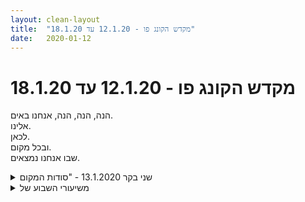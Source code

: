 ```yaml
---
layout: clean-layout
title:  "מקדש הקונג פו - 12.1.20 עד 18.1.20"
date:   2020-01-12
---
```

# מקדש הקונג פו - 12.1.20 עד 18.1.20 
הנה, הנה, הנה, אנחנו באים.<br> אלינו.<br> לכאן.<br> ובכל מקום.<br> שבו אנחנו נמצאים.

<details>
                    <summary>שני בקר 13.1.2020 - "סודות המקום</summary>
                    הגעתי ב-6:32, השיעור הרשמי הסתיים ב-8:35. השתתפו דורית ואינגריד, בהנחייתי. בן הנחה חלק מהשיעור.<br> <br> שיחה חופשית על: יומן השעורים, החיים, עבודה במקביל.<br> נינול זמן מתוך בחירה, לא מתוך לחץ ואילוץ. לישת היום/הזמן. <br> חופש בחיים. חופש באצבעות כפות הרגליים. חופש כבחירה. חופש להיות אני, לא דמות דמיונית.<br> הנאה במקום דאגה כמנוע עשיה.<br> כתיבה ביומן השיעורים ככתיבת שיר.<br> הנאה כבחירה.<br> <br> הפרעות קשב כתכונה כלל אנושית. בן: יש מי שמודע להפרעות ויש מי שאינו מודע להן.<br> לאסוף את החלקים של עצמי ולהכיל אותם.<br> <br> לאחר החקירה הממושכת בהשתתפותו של בן תרגלנו את פורם 5 החיות כמכשיר לשדרוג הגוף וההנאה. זה יצר שינוי מעניין. גם אני וגם דורית חחפשנו חלקים חסרים בפורם שלנו.<br> שעור פשוט ומעצים.<br>
                  </details><details>
                    <summary>משיעורי השבוע של</summary>
                    
                  </details><details>
                    <summary>> > א' 12.1.2020, "בית המקדש</summary>
                    <table border='0' width='100%' align='center'><tr><td valign='top'>משבע וכמה דקות, איחרתי קצת. עד סביבות עשר.<br> <br> היה גשם והכניסה לגן יעקב היתה חסומה בגדר משום מה, ופניתי לחפש מחסה מתאים בסביבות נקודת המפגש. בן פגש אותי על מעבר החציה וסיירנו קצת ביחד, ניסיתי <b>להציץ בהיכרות פרק-שלישי עמוקה עם נקודת המפגש וסביבותיה</b>. <br> מצאתי את בועז מתאמן כבר באזור נעים ומוגן מגשם מתחת אחד הבתים, ושלושתנו שוחחנו קצת על אמא: יעזור לה ככל שאבחין בשקט שמכיל אותה, שנמצא בה, שהיא.<br> <br> בעז אריאלי הצטרף אלינו קצת אחר כך. <br> עם שעבון ואריאלי:<br> <img src="http://www.timg.co.il/tapuzForum/images/Emo41.gif" alt="|*|"> הבחנתי באופן מתמשך (גם בהקשר לגשם שהתניידנו בו טיפה רגע אחר כך) איפה אני כן או לא ממוגן כרצוני.<br> <img src="http://www.timg.co.il/tapuzForum/images/Emo41.gif" alt="|*|"> השתמשתי בעמידה ברגליים צמודות כבבסיס לתרגול (בסבב הנחיות שמשתמשות בעמידה כפי שהיא או כשהיא נקודת המוצא והסיום). תרגילים בסיסיים מאוד התגלו כאוצרות, למשל: <b>להרפות</b> בתוך העמידה, <b>להרים רגל</b> ולחקור (מה יהיו התוצאות של התיימנות ארוכה כזאת?), <b>להעביר את המשקל</b> בין הרגליים (כולל ככה שלא יבחינו בזה מבחוץ), לחקור בדרך של <b>הוספת/המרת דברים</b> (עמדת פיסוק; אחת הרגליים במרכז המעגל נוגעת בשל האחרים; באחיזת ידיים עם האחרים)..<br> <img src="http://www.timg.co.il/tapuzForum/images/Emo41.gif" alt="|*|"> במתחם מוגן בכניסה המערבית לביתן הלנה רובינשטיין: היעזרות בבבואה שלי בחלונות. (התעודדתי מהאופן שבו הובלטו לי דיוק ויופי בתנועות ותנוחות; גיליתי בעזרת בועז את העבודה מול המראה בפרופיל, למשל כדי להמחיש לי איך בעיטות מסויימות שלי נשלחות.)<br> זה היה בעז נדמה לי שהפנה את תשומת ליבנו לכיתוב מעל הכניסה, שהצחיק ושימח אותי. צילמתי את זה, יצא גרוע אבל אצרף לכאן את התמונה בכל זאת.<br> <br> אבשלום איתר אותנו באיזה דרך קסומה וצורף אלינו בדרכנו לדיזנגוף סנטר. שיתפנו ב<b>דרכי תקשורת מועילות</b> שפגשנו, זה היה חי ונעים, ובין מלא דברים אחרים כלל גם את אלה: <br> <img src="http://www.timg.co.il/tapuzForum/images/Emo41.gif" alt="|*|"> אם אני מתקשה להסביר משהו בכתב, אני יכול לנסח אותו לעצמי בפשטות בעל פה ואז לנסות שוב בכתב. (זה היה מרענן, הייתי יותר מודע לאפשרות ההפוכה: אם קשה לי לנסח משהו בעל פה, לכתוב לי אותו.)<br> <img src="http://www.timg.co.il/tapuzForum/images/Emo41.gif" alt="|*|"> אני יכול להסביר לי סיטואציה שנראית מגבילה ומבעסת, באופן שיפתח לי אפשרויות נוספות.<br> <br> בסנטר פגשנו את בן, וכל אחד הופנה לשיעור עם עצמו במרחב אחר.<br> אצלי, ישבתי והתבוננתי ב<b>שקט</b>, אצל אנשים ובכלל.<br> איש קירח גדול שישב עם אנשים אחרים במרחק כמה מטרים ממני תיאר להם את מבנה בית המקדש והתפתחותו במהלך השנים. השקט עזר לי לשמוע ולהבין. השכבות השונות, המרכז, ה&quot;מסביב&quot;, העוד-יותר-מרכז, השימוש במקום כבמזבלה באיזשהו שלב..<br> בן עבר מדי פעם והצביע על משהו. מתוך זה: <br> <b>+</b> כל שקט שאני מוצא בי, קיים גם בהם.<br> <b>+</b> בשני המקרים, עומק השקט אינסופי.<br> <b>+</b> הבחנה ברעש בתוכי, שמאפשרת לי להבדיל אותו ממני.<br> <b>+</b> גם כשמבנים שאני מבחין בהם בי/סביבי מופלאים במיוחד (מבני עולמות עם פחות חוקים), בשקט יש יותר עזרה, יותר מרפא, וכן הלאה. לכן כדאי לי להבחין בהם על-רקעו.<br> <br> <b>סבלנות</b><br> עם בועז ובעז בהתחלה, ואז גם עם אבשלום:<br> הונחיתי להבחין בסבלנות כב<b>תווך</b> אפשרי ביני לבין דברים. שיכול לעזור לי להגיע אליהם, שיכול לאפשר לדברים להתרחש, להשתנות, להסתיים, וכן הלאה. ולהבחין גם בזה שהיא לא מן אללה אלא נרכשת, צומחת, מתעדכנת..<br> עשינו סבב, שבו מי שתורו מסביר לנו משהו בנוגע סבלנות.<br> <img src="http://www.timg.co.il/tapuzForum/images/Emo41.gif" alt="|*|"> עזר לי במיוחד הסבר של אבשלום, שעשה שימוש בהתפתחות של ילדים לתיאור <b>מעברים</b>: זאטוטנו נמצא בפאזה מסויימת במשך רגע שנדמה נצחי, ואז למרבה הפלא עובר מצב ומתחיל ללכת, או לדבר, או להתקלח בעצמו..<br> <img src="http://www.timg.co.il/tapuzForum/images/Emo41.gif" alt="|*|"> עזר לי להבחין בסבלנות כבשלשה:<br> <b>&gt;</b> נכונות.<br> <b>&gt;&gt;</b> משהו פנימי |(אולי קטן, אולי כמה, אולי מכלול גדול..) שמגיב לדבר שאני רוצה להישאר איתו - למשל בסלידה, או בדחף להסתלק, או בהנאה.<br> <b>&gt;&gt;&gt;</b> מה שאני רוצה להישאר איתו (פנימי או חיצוני).<br> בלי אחד מהשלושה אין סבלנות בעצם - בלי הנכונות אני לא נשאר, בלי החלק הפנימי המגיב אין צורך בסבלנות, וגם בלי הדבר להיות סבלן איתו אין צורך בה.<br> בעזרת השלשה הזאת, אני יכול להתייחס לסבלנות גם כאל <b>טיפול</b> בחלק הפנימי ולזהות טיפול מיטיב, מועיל, סתמי, פוגע.. <br> <img src="http://www.timg.co.il/tapuzForum/images/Emo41.gif" alt="|*|"> בסבלנות יעילה יש נכונות <b>ערה</b> להישאר עם משהו, שמאפשרת להבחין בשינוי ולהתעדכן.<br> נפוץ להמיר סבלנות כזאת במן ציפייה משועממת שלפעמים לא מאפשרת שום דבר ממה שסבלנות חיה מאפשרת.<br> <img src="http://www.timg.co.il/tapuzForum/images/Emo41.gif" alt="|*|"> האם יש סוגי סבלנות שונים? שאלה שהיא פתיחה של חקירה כיפית. האם יש סבלנות שמשתנה בהתאם לסיטואציה, וסבלנות שלא? סבלנות של הגוף, סבלנות של הרגש, סבלנות מנטלית, סבלנות שלא משנה לה אם אני מתעניין או לא מתעניין במשהו, היא מאפשרת פשוט <b>להישאר</b> איתו וזהו..<br> <img src="http://www.timg.co.il/tapuzForum/images/Emo41.gif" alt="|*|"> סבלנות חיה מאפשרת לי <b>חזרה והשתפרות</b>. <br> <br> ביחד עם אלה, שמתי לב גם לתנועה/ות הנהדרת/ות של <b>חוסר-סבלנות</b> למשהו.</td><td width='220' align='center' valign='top'><a href=javascript:show_attch('57522714.jpg',57522714)><img src='http://img2.tapuz.co.il/CommunaApps/resize.asp?image=57522714.jpg&width=200' border='0'></a></td></tr></table>
                  </details><details>
                    <summary>> > > > איזה סיכום שיעור יפה! תוד</summary>
                    
                  </details><details>
                    <summary>> > ב' ערב, 13.1.2020, "יצירה במודעות</summary>
                    מבין שבע לשבע וחצי עד כאחת עשרה וחצי, בבית החולים &quot;קפלן&quot;.<br> <br> החלק הראשון של השיעור היה בתוך בית החולים, במחלקה שבה אמא שלי מאושפזת, ברובו בחדר שלה ובחלקו בחלקים אחרים של המחלקה.<br> הוא כלל השלכה מועילה ככל יכולתי של אלמנטים בסיסיים של שיעור אל הסיטואציה הזאת, ככל שזה טבעי ונכון לה.<br> בלטו: השתתפות שלמה ומיטיבה ככל יכולתי בחיים שלי ושל המשפחה שלי (כלומר כזאת שלא מנתקת אותי מהנעשה ולא מטביעה אותי בנסיבות), עזרה לאמא, לעצמי ולאחרים, וניהול עצמי ומה שמבקש ניהול בסביבתי עד כמה בשקט שמתאפשר לי.<br> בעניין ניהול עצמי והסביבה, מצאתי את עצמי (גם בהשראת שיעורים מהזמן האחרון שלימדו אותי לא לכפות את עצמי התורן על העבודה האוטונומית של חלקים בי) מאפשר לאנשים אחרים לחיות ולפעול בשקט, ומתוגמל על זה ביד רחבה.<br> <br> שיר הגיעה קצת אחרי שמונה ועזרה לנו מאוד מאוד. בהתחלה בשיחה שאיפשרה לחלק מהמשפחה שלי שעוד לא מעכל את מה שמתרחש להתחיל בזה, ואז בהתנהלות עם עצמנו ומול בית החולים.<br> <br> <b>---</b><br> <br> בחלק השני שיר ואני יצאנו לאחת המדשאות ועבדנו ביחד<br> אה<br> שלושת רבעי שעה?<br> נשמע נכון.<br> ליד שיבר שנראה כמו דרקון בכלוב.<br> משהו מזה:<br> <br> <b>+</b> חוויית האחדות שלי עם העולם (נדמה לי שההתחלה היתה בזיהוי אי-התעסקותם של יצורים חיים אחרים לידנו, למשל העצים, בזמנים ומקומות אחרים, ומשם הפלגנו למחוזות מאפשרי-אחדות נוספים).<br> <br> <b>+</b> הנעת עצמי בעזרת ספרה שאני &quot;אוחז&quot; בין כפות הידיים, למשל על ידי דחיפתה. ושימושים אחרים בה. הספרה חיה, גמישה, אולי נעה קצת כשאני דוחף אותה, אולי נדחסת קצת, מגיבה..<br> <br> <b>+</b> שימוש בספרה גדולה סביבי כדי לרפא, לקשר, לתקשר..<br> תנועה קסומה בתוך הספרה שלי, מילויה באור לבן..<br> <br> <b>+</b> חוויית עצמי כיצור רב-גופי. שעשוי למשל מהגופים של שיר ושלי, או שלי ושל עץ, או שלי ושל מישהו מהמשפחה (שנמצאה באותו זמן בחדר של אמא בקרבת מקום).. הקפדתי <b>להוסיף</b> תמיד גופים אחרים - לאכלס תמיד את הגוף הזה בלי לוותר עליו עבור אחרים, לחוש בעונג היותי בו ולאפשר לאחדותו עם אחרים לרפא אותו ואותם. ציינתי מדי פעם את שם הגוף הזה ושם גוף נוסף שהשיתוף הזה מרפא עכשיו.<br> <br> <b>+</b> חוויית עצמי כמעין עין.<br> התרגול הזה התרחב והלך.<br> עין שמבחינה באמצעות שלל חושי הגוף הזה, באמצעות הספרה שסביבו, באמצעות אחדות עם יצורים ודברים אחרים..<br> <br> <b>+</b> תרגיל שהתחיל כמעין &quot;ראייה&quot; באמצעות כפות הידיים, והמשיך בתנועה שכאילו מותירה אחריהן שבילי אור. התנועה שנוצרה בעקבות זאת היתה מענגת במיוחד.<br> <br> <b>+</b> התבוננות בכפות הרגליים מהלכות על פני העולם, הבנה שהעולם שהן מהלכות עליו לא נגמר בקו הגבול שבינן לבינו אלא ממשיך עוד ועוד, חישה בו, טיול עליו.<br> חווייה של המרחב שבתוכו הגוף נע כבמרחב שני (בנוסף לעולם שהוא נע על פניו).<br> חווייה של שלושת הגורמים: <b>שכבת העולם שמהלכים עליה, שכבת העולם שנעים בה, והגוף</b>.<br> <br> <b>+</b> אפשור הקסם שלנו ושל תנועתנו גם כשהתנועה שלנו נראית &quot;רגילה&quot;, כשההתנהלות שלנו נחווית &quot;רגילה&quot;, כשאני חושב, מחשב, הולך, מתקשר וכן הלאה &quot;כרגיל&quot;.<br> <br> <b>---</b><br> <br> החלק השלישי של השיעור שלי היה מרגע הפרידה משיר עד רגע יציאתי מבית החולים על הטוסטוס לעבר תל אביב, וכלל ביקור נוסף אצל אמא (וסייקי שנשאר שם ללילה), מעללי גישור שהתבררו כחשובים, שיחות טלפון ל&quot;תפירת&quot; כל הקצוות והתארגנות ליציאה. המוטו שלו היה <b>השלמה</b>, בשני המובנים (השלמת תהליכים, והשלמה עם מה שיש להשלים איתו).<br>
                  </details><details>
                    <summary>ראשון ערב, 12.1.20, "בית המקדש</summary>
                    הגעה ב-19:25. נכחו (לפחות חלק מהזמן): אבשלום, בועז, ריב ובן.<br> אזור המפגש הרגיל היה חסום. הזדמנות להכיר מחדש את נק&#39; המפגש כהגדרתה.<br> <br> הונחיתי למצוא את בועז ולחבור אליו.<br> ביחד העמקנו בהכרות עם נקודת המפגש. היה קצת גשם.<br> המשכנו להנחות את עצמנו לסירוגין בחצר של בית פינתי, כדקה / שתיים כל פעם...<br> התמתחויות, נסיון להרגיש טוב יותר,<br> עמידה על הכריות והפלת הגוף על העקבים (אפשרי גם בקפיצות), שוב ושוב, תוך שחרור דברים מיותרים אל הקרקע.<br> <br> ריב הצטרף אלינו ושינינו מיקום, תוך שימת לב לדברים העומדים לרשותינו להגנה מפני מה שדרוש להתגונן מפניו. הייתי ממוקד בללכת בסינכרון עם שותפיי שסוככו עלי במטריותיהם.<br> התמקמנו בחצר בית אחרת. עשינו יחד ברכה.<br> תרגלנו דברים בעמידה ברגליים צמודות, בהנחייה לפי סבב:<br> הרפייה של כל הגוף, דמיון שככה אנשים ישנים בד&quot;כ.<br> תשומת לב לתנודות העדינות של גופנו השומרות אותנו יציבים.<br> עמידה תוך שמחזיקים ידיים<br> ...<br> נוספה גם אפשרות לתרגילים שמתחילים בעמידה ברגליים צמודות, יוצאים ממנה למשהו אחר ולבסוף חוזרים אליה:<br> העברת המשקל מרגל לרגל, נסיון לעשות זאת באופן שאינו מובחן מבחוץ.<br> עמידה על רגל אחת - שמאל, ימין, עוד פעם שמאל ושוב ימין. לשים לב לשיפור שהשגנו במהלך התרגיל.<br> פתיחת מרחק מסוים בין הרגליים. קידום רגל אחת לפנים, כך שרגלינו הימניות (?) צמודות. מה המצבים האלו מאפשרים?<br> <br> שינינו שוב מיקום, עשינו שימוש מועיל בהשתקפות שלנו בחלונות זכוכית גדולים. לבסוף שיתפנו במשהו שהועיל לנו בתרגיל זה.<br> <br> המשכנו בהליכה משותפת לכיוון דיזנגוף סנטר, תוך שיתוף בטכניקות תקשורת בהן השתמשנו לאחרונה. אבשלום הצטרף אלינו במהלך עבודה זו.<br> <br> בקניון הונחיתי ע&quot;י בן לגשת לספסל מסוים, לצפות באנשים ולהשתמש בהם לתרגול של דברים הקשורים בהם ובי...<br> כשמצאתי התחלתי להיזכר בעבודות הקשורות באנשים נוספים:<br> לראות שלכל אחד סיפור משלו שבו הוא הגיבור, דברים הקשורים ברגשי נחיתות ועליונות, לראות שכולנו אחד,<br> לתפוס את כולנו כיצור אחד המורכב מרבים, לנסות לראות אותם באמת, לתת לעצמי ולאחרים להיות...<br> תרגלתי כמה מהדברים האלה... חוויתי מידה של חוסר אונים, חוסר אמון בעצמי וביכולתי להתקדם בסביבה הזו.<br> בכל אופן המשכתי לנסות. בן עבר מדי פעם ונתן לי כל מני הכוונות... לשאוף להתפתחות... וגם לריפוי... עצם ההתכוונות לכך כבר מאפשרת התחלה של שינוי... (אולי בניסוחים קצת שונים)<br> <br> בשלב כלשהו ריב ובועז הצטרפו אליי, וגם אבשלום בהמשך. הפנינו תשומת לב לסבלנות כמשהו שמאפשר להתחבר לדברים, ולכך שהיא לא מצב נתון, אלא משהו שאפשר לפתח.<br> שיתפנו בתובנות שלנו לגבי סבלנות.<br> אהבתי את מה שנאמר לגבי האפשרות להתייחס אל סבלנות כשלשה המכילה את הנכונות להתמדה, את החלק הפנימי (החווה קושי) ואת הסיטואציה החיצונית המאתגרת (או לעתים הפנימית).<br> <br> סיימנו באזור 21:40.<br>
                  </details><details>
                    <summary>"יצירה במודעות", שני ערב, 13.1.2</summary>
                    בהתחלה הרבה משחק עם מתקנים - המתקן המגניב עם המון האופציות, והגלגל המסתובב. ממש נהנתי. והוצאתי מלא אנרגיה. והוטענתי באנרגיה.<br> בכלל לא תכננתי שהשיעור יתחיל ככה, אבל הוא פשוט התחיל.<br> <br> ואז התיישבתי לי עם כל האנרגיה והחום. שמתי לב לצלילים בצורה שנעימה לי. הייתי במדיטציה מסויימת שכמה זמן. חוקר את הפורמט הזה.<br> <br> ואז קראתי את התושבה הזו שרציתי היום (אתמול) לגשת אליה. תחילה היה קצת קשה לקרוא אותה. ואז הרווחתי וקראתי בסבבה.<br> <br> גיליתי משהו מגניב. חשפתי יותר טוב שכבה בתוכי של שיפוט. שכבה תמידית. שבעצם מנהלת הרבה ממני. ובלעדיה הכל הרבה יותר טוב.<br> <br> 17:00 עד 18:30. גן דובנוב.
                  </details><details>
                    <summary>> > תיקוני</summary>
                    *כמה* זמן<br> <br> *התרווחתי*
                  </details><details>
                    <summary>> > עוד תיקו</summary>
                    <a href=http://www.tapuz.co.il/communa/viewmsgcommuna.asp?communaid=1718&msgid=57307240 target=_blank style=color:blue>התשובה הזו</a>
                  </details><details>
                    <summary>> > השכב</summary>
                    שחשפתי יותר טוב, היא מעין רעש רקע תמידי שחודר להכל. <br> <br> חשבתי אולי בהקשר לתשובה שקראתי, כשאני מזהה אותה, לעשות עם הזיהוי הזה משהו טוב.
                  </details><details>
                    <summary>שני ערב 13.1.20 "יצירה במודעות</summary>
                    תחילת שיעור 20:10 סיום השיעור 23:10 מיקום- בית החולים קפלן. נוכחים ריב ושיר<br> תחילת האימון ישיבה על כיסא במחלקה, תשומת לב לגוף שלי הכואב שסופג כאב מאחרים. הנחת היד של ריב על הכתף שלי, אנרגיה מרפאת.<br> ריב עומד בפתח הדלת לחדר, כמו אמן קונגפו ששומר על המבצר.<br> כתיבה במחשב והבנה שיש פה אימון בקוסמות. תשומת לב&nbsp;&nbsp;לאימון והנחייה של ריב לתשומת הלב, הרגשת האנרגיה כמו הכניסה למקדש הקונגפו, תחושה של אנרגית שיעור כמו באימון בתל אביב<br> בהמשך אימון ברכות מול אנשים ויציבות&nbsp;&nbsp;, מידת הפעלת האנרגיה במינימום האפשר על מנת להשיג את המטרה- קסם<br> ריב ואני בתנועה נעימה, הכרת החייזר וחיפוש מקום לאימון בתנועה<br> מצאנו מקום על הדשא מתחת לעצים <br> תנועה מיטיבה - הנעה והנאה<br> עבודה עם ראייה וחישה בעניים עצומות במקביל לתנועה רכה ונעימה<br> עבודה עם ריפוי דרך אנרגייה של עצמים דוממים<br> פלא לראות יופי בלילה - עצים אדירים, כוכבים בשמיים הכל אותו דבר וכל כך שונה מהיום יום- קסום כמו האימון <br> פליאה על עוד הרחבה של האימון בתוך החיים - נקודות מבט אחרות על החיים, הרחבת הראייה והתחושה
                  </details><details>
                    <summary>שני בוקר "סודות המקום" 13.1.201</summary>
                    אני ואינגריד. הגעתי ראשונה, לפני 6:30, חוויה טיפה מוזרה. <br> קר. אני מפשירה לאט. <br> למה אני כותבת את הסיכום הזה? למעשה, כי בן ביקש ואני ממלאת את המטלה. אבל לאט לאט זה מרגיש אחרת. נראה מה יהיה מזה. אה כן, לסדר את האגן בכיסא כך שיהיה לי נעים, גם את השכמות ולהזיז את עצמי...&nbsp;&nbsp;<br> <br> כן, תרגול במקביל. כן, יומן השיעורים. כן, החיים. אלו היו הנושאים שבן העניק לי ולאינגריד שהנחתה את השיעור עד שבן הגיע. נושאים לשיחה חופשית... ליד (או משהו כזה בקרבה) הספסל עם שני הפסים בירוק. <br> <br> המילים תרגול במקביל היו כמו ריח, כמו עומק חדש. <br> <br> לפני שראיתי את בן היתה הפשרה כללית של הגוף, עבודה עם ההנחיה של אינגריד שנראתה לי שההנחיה היתה לה קשה הבוקר. <br> לי לקח המון זמן להפשיר, להכנס לשיעור, להחיות כל איבר ואיבר. <br> <br> רגע מכונן בשיעור היה שכמעט ראיתי את בן על הספסל מרחוק. ידעתי שבן יגיע כנראה כי אינגריד אמרה בתחילה שהיא תתחיל את הנחית השיעור, או משהו כזה. אבל בן היה רחוק וראיתי אותו רק במעורפל, רחוק. הייתי תוך כדי תרגיל מאוד משמעותי וסמובן מסוים זר לי בתנועות, כמו הצגה או משהו כזה, אבל מאוד פנימי. קצת כמו קומדיה דל ארטה. <br> <br> כשראיתי את בן הרגשתי שזה מקלקל לי, ולא רציתי לבדוק אם זה בן או לא. היה שם מאבק קטן, עד שהחלטתי פשוט להמשיך בשיעור הכי שאני יכולה בלי קשר לאם זה בן או לא. זה היה לי נכון ומאוד נעים. <br> <br> השיחה הארוכה על הספסל היתה לי נעימה. באיזה שהוא שלב גם בן הצטרף.. דיברנו על חופש, היו מעברים מאוד חזקים בשילובים של שלושת הנושאים. <br> <br> אחר כך היתה עבודה נעימה עם אור שמש נוצץ וזהרורים וחמש החיות והנאה. לא ידעתי את הסוף ואינגריד הראתה לי, היה נעים לחוות את חוסר הידע הזה של התנועה האחרונה, שפתאום נפל עלי. <br> <br> שתיתי הרבה. <br> <br> הדבר העיקרי שנשאר לי מהשיחה היה האפשרות לשילוב של הנאה עם דברים אחרים, עם כתיבה במחשב. <br> <br> תודה, נהניתי מהכתיבה :) <br> <br>
                  </details><details>
                    <summary>> > תוספ</summary>
                    בן הזכיר משהו על כך שפיתחתי סטדנרט מסוים על כתיבה ביומן השיעורים ושעכשיו יש משהו שמתנגד לזה או משהו כזה. שיש שם תגובה כלשהי לזה.<br> <br> אני הבעתי לפני כן את חוסר רצוני המובהק בזמן האחרון לכתוב ביומן השיעורים עקבות... <br> <br> במהלך השיעור עלה מאוד בבירור אי נוחות גופני של ישיבה ליד המחשב... וגם של הקלדה שהיתה בעבר מאוד מאוד נעימה... (עכשיו אני חושבת שאולי אני צריכה להחליף מקלדת כי היא נהייתה קשה... ) משהו עם עיניים והרפייה ובכלל עבודה עם העיניים...<br> ואיזה שהוא מתח בצד שמאל של האגן, זה שמתגלה כשאני מתמתחת בבית... <br> <br> עלה גם מאוד חזק אצלי ובשיחה ניהול הזמן שלי והעומס וריבוי הדברים שאני עושה... והקשר בין זה לבין אותה גברת בשינוי אדרת: ההתלבטות בין לחץ\אדרנלין בפעולה, לבין רוגע מוחלט שהרגיש לי &quot;מת&quot;. ומשהו לא מוכן לוותר על ה&quot;חיים&quot; <br> <br> סיפרתי על ענייני תויות של העבודה שלי... ועל החופש מתויות וראיתי עוד מקומות רבים אפשריים לעוד חופש... <br> <br>
                  </details><details>
                    <summary>שלישי 15.1 19:30 "תוכנית וביצועה</summary>
                    תכננתי לבטל את השיעור שלי, לא הרגשתי טוב ולא רציתי לצאת מהבית. <br> שמחתי לקבל את ההנחיות שאני יכולה לבחור את מסגרת הזמן והמקום שבו יתבצע השיעור. <br> בחרתי שהשיעור שלי יהיה בבית, והמסגרת שלו תהיה חצי שעה.<br> השיעור כלל בעיקר עבודת ריפוי על כאב רגשי שחוויתי באותו היום. <br> הוא חולק ל2 בחלק הראשון כרבע שעה כתבתי במחברת שלי כל מה שעלה בי התרגשתי לקרוא כמה שעות אח&quot;כ את מה שעלה. <br> בחלק השני כרבע שעה הרגשתי את הגוף והעברתי תשומת לב למקומות שהרגישו לי חלשים. <br> סיימתי את השיעור בתחושה טובה יותר ונעימה יותר. <br> תודה :)
                  </details><details>
                    <summary>"היערכות חכמה", רביעי ערב, 15.1.2</summary>
                    ממעללי שיעורי, שהחל ב5:00 והסתיים עכשיו (20:00):<br> <br> &#11088;&#65039;<br> <br> בחרתי עם הקימה את התרגיל של ההנאה מחוסרת הסיבה. פשוט לשים לב לכזאת. אפילו עכשיו זה קצת חוזר אלי, התחושה הזאת. בהמשך היום זה מעט התחבר לי ל&quot;גוף הפנימי&quot;. כמשהו שקיים תמיד, בלי תלות, ושנעים לחוש בו.<br> <br> בחרתי לי למשמרת בעבודה שלושה תרגילים שילוו: זה שציינתי למעלה, התרגיל עם איתור אי הנוחות, וזה עם ההנאה מהנשימה.<br> <br> המשמעותי ביותר מביניהם בזמן המשמרת היה הראשון - שימת הלב להנאה חסרת הסיבה. באופן כללי כל המשמרת הייתי במעין מחקר כזה, נעים.<br> <br> גם שמתי לב היום עד כמה לא מובן מאליו זה עבורי לתרגל תוך כדי דברים. אפילו רגע קטן דורש איזה משהו שאני עדיין חוקר.<br> <br> &#11088;&#65039;<br> <br> בבית ראיתי שאני מתחיל להישאב לדברים, והחלטתי שעל אף כוח המשיכה של הרגיל שלי, אתחיל את הסשן המרכזי להיום.<br> <br> הוא ארך שעה. בין 16:20 ל17:20.<br> <br> במהלכו עברתי מעין מסעון שכזה. חווה את הטירוף, ואת הפיקחון הרגעי שצץ מדי פעם.<br> <br> עברתי על עשרת התרגילים בזה אחר זה למשך שעה. נותן לכל אחד מהם את הזמן שלו.<br> <br> המנצחים בשעה זו היו: התרגיל עם הצלילים (היו רגעים יפים במהלכו), התרגיל עם חישת הגוף (גם במהלכו), ושוב פעם התרגיל עם ההנאה מחוסרת הסיבה.<br> <br> במהלך השעה הזו אמרתי לעצמי כמה פעמים: <b>&quot;yes you can&quot;</b>, במעין עוצמה כזאת. זה החדיר בי רוח קרב (בקטע טוב).<br> <br> &#11088;&#65039;<br> <br> לבסוף בחרתי את שלושת המנצחים שליוו אותי עד סוף השיעור.<br> <br> המשכתי לי בערב שלי, כשאני מדי פעם נזכר בהם, ואפילו לפעמים קצת מצליח לנסות לגשת אל אחד מהם. (שוב פעם נוכחתי לגלות עד כמה זה לא מובן מאליו בשבילי, התוך כדי הזה. הפעם אפילו יותר מאשר בעבודה בבוקר).
                  </details><details>
                    <summary>> > תיקונצ'י</summary>
                    &quot;לבסוף בחרתי את שלושת המנצחים <b>שילוו</b> אותי עד סוף השיעור.&quot;
                  </details><details>
                    <summary>רביעי בקר 15.1.2020 - "לא – רוצה</summary>
                    הגעתי בשעה 6:24, השיעור הרשמי הסתיים בשעה 8:25. השתתפו: אינגריד, יואב, תרצה.<br> <br> הנושא האישי שלי: להרגיש חופשיה בתוך הגוף שלי.<br> כשצירפתי את יטאב ותרצה לשיעטר שלי תרגלנו מעט התבוננות בנושא החופש בגוף תוך גדי מעבר לגן דובנוב. עצרנו כדי לשתף מדד בין 1-5. הפתיע אותי הפער: אני הייתי מאוד נדעבה עם עצמי ונתתי ציון 4/5, ואילו יואב ותרצה נתנו לעצמם ציונים הרבה יותר נמוכים. היה נראה חי שהציונים פשוט שיקפו את מצב הרוח באותו הרגע. כמעט נבהלתי מעצמי, לא רגילה לכל כך כרבה אופטיייות מצידי...<br> <br> בגן דובנוב עברנו סדרת אימיון עם כושר גופני, גמישות, תנועה. עבדתי על הדיסקית לתרגול כישורי הגלישה שלי, מגלה יותר ויותר הנאה מזה.<br> <br> בחלק המונחה בידי הן עברנו לשיחה בישיבה על נודא מרתק:<br> הזרמים האנרגטיים שחוצים את חיינו בכל עת, חלקם מסוכנים, חלקם מיטיבים, רובם אי שם באממע. חלקם סוחפים אותנו בניגוד לרצוננו (למשל עישון או כל התמכרות שהיא) כך שהרבה פעמים משכנעים את עצמנו שזה מה שאנחנו רוצים; או לחילופין נמשכים מאוד למשהו אבל זה גם מפחיד אז משכנעים את עצמנו שאנחנו בכלל לא מעוניינים בזה (מה אני צריך את, מה אכפת לי בכלל). <br> <br> היה מרתק להתבונן בחיים דרך הפראדיגמה הזאת של זרם אנרגטי מיטיב/ מזיק.<br> <br> אחרי שבן סיים לדבר, יואב, תרצה טאני עוד המשכנו כמה דקות לדבר על כך.<br> אני ויואב המשכנו עוד לשוחח תחת השפעת היושא הזה תוך כדי הליכה עד הרכב (עד 8:45 בערך). העה מזין ומהנה.<br> תחושה של פילטר ש&quot;מסדר את התמונה&quot; ועוזר לקבל יותר בהירות.<br>
                  </details><details>
                    <summary>רביעי ערב, 15.01.2020 - "היערכות חכמה</summary>
                    שיעורי התחיל ב 10:00 בבוקר והסתיים ב 22:00 בלילה. <br> <br> הוא כלל את 10 התרגילים האלו שקיבלתי במייל:<br> • <b>הרפיה נעימה</b> של שרירים בפנים ועוד מקומות ברחבי הגוף<br> • <b>איתור</b> אי נוחות (ואולי גם הפניית שאלות חוזרות לעצמי לגביה: איפה זה בדיוק? מה הצורה של זה? מה הצבע של זה?...)<br> • <b>הנאה</b> מהנשימה<br> • <b>מודעות</b> לצלילים נעימים במרחב<br> • <b>שימת לב</b> לאיזושהי הנאה חסרת סיבה שנמצאת אי שם בפנים<br> • <b>הרגשה/דמיון</b> של תנועה או תנוחה שיהיה לי/לגופי כיף לקום ולעשות עכשיו (לאו דווקא לעשות אותה בפועל... פשוט לשים לב להרגשה הזאת, לתנועה הזאת שרוצה...)<br> • <b>ליהנות מלחוש</b> את גופי<br> • <b>הנאה מהתנוחה</b> (/תנועה) הנוכחית (למשל בזמן חיתוך סלט, עמידה, ישיבה... וכו&#39;)<br> • <b>הודיה נעימה</b> (אפילו על דבר קטן, שצף ועולה בדעתי; אפשר בליווי המלה &quot;תודה&quot;)<br> • להיזכר ביומן השיעורים בהנאה <b>ולדמיין בהנאה</b> איך אשאיר לעצמי ולאחרים הפעם עקבות מהשיעור הזה שאהנה במיוחד להשאירן...<br> <br> במהלך היום שילבתי אותם בעשייה היום יומית שלי וב 18:35 התחלתי בסשן בו תרגלתי אותם בנפרד. הסשן הזה נמשך עד 19:55. בחלק הזה עברתי על כל התרגילים לפי סדר הופעתם ואח&quot;כ בחרתי 3 שהכי היו לי מועילים/מהנים ותרגלתי אותם פעם נוספת.<br> <br> זה היה מאד נעים לשלב את התרגלים האלה במהלך היום והיו רגעים שהרגשתי שזה תורם לעשייה שלי. <br> לאחר הסשן המרוכז הם היו לי זמינים יותר.<br>
                  </details><details>
                    <summary>רביעי בוקר 15.1.2020 "לא – רוצה</summary>
                    שעת הגעה 06:30, <br> אינגריד, תרצה, אני ובהמשך גם בן<br> הבוקר לא כל כך קר, משום מה זה מפתיע אותי. <br> מתרגל מחדש לנקודת המפגש. לשמחתי בילינו שם הבוקר מספיק זמן. <br> אני מוטרד מכל מיני מחשבות, דיאלוגים ומונולוגים פנימיים. מנסה לשבת ולהרגיע קצת עם הצלחה חלקית. עובר לתנועה.<br> התנועה עושה לי טוב. אני נותן לעצמי כמה הנחיות. הרבה זמן לא נעתי ואני מרגיש איך הגוף מפשיר לו לאט לאט. <br> בהמשך פתאום עולה קשב להנחיות מבפנים, במקום הנחיות חיצוניות, שמרגישות לי עתה מעט שרירותיות.<br> אינגריד נוטלת את ההנחיה של השיעור. שינוי מיקום לגינת דובנוב תוך נסיון להגדיל את החופש. <br> עצירה למתן משוב. אני מבין שהחופש אליו היא התכוונה הוא חופש גופני, אני תהיתי עד כה מה אומר לי חופש, ומזהה שגם הגרסה הקודמת, הפרשנות שלי, היטיבה איתי. <br> הגדלת גמישות בגינת דובנוב. נעים מאד גינת דובנוב&nbsp;&nbsp;של בוקר. הבוקר היא ריקה יחסית לשעה. לאט לאט אני מתחבר פנימה, עם זאת הנושאים מהחוץ, פרויקטים בעבודה, לקוחות, עניינים, חוזרים ותופסים את תשומת לבי. <br> כפיפות בטן, שכיבות סמיכה ועבודה עם הגב בהנחיה של אינגריד. משפר מאד את ההרגשה שלי, המאמץ הגופני כאילו משקיט את ההמולה הפנימית ואני מודה לה בפנים על ההנחיה.<br> עבודה חופשית, אני ממשיך בתרגול תנועתי ובהמשך עובר להליכה שמשפרת את מצבי.<br> בן מצטרף, שיחה על זרמים. <br> הנושא של זרמים חיצוניים, דברים מבחוץ שמושכים או גוררים אותנו וזרמים פנימיים שלעתים מכסים או מפריעים להתבונן ברצון האמיתי. <br> היום בבוקר אני מוצא את הנושא והדימוי מועילים ומדויקים מאד עבורי. <br> התרגול של לנסות ולהתבונן בזרמים שפועלים עליי באותו רגע, לא בהכרח להתנגד להם, אלא להיות מודע להם, אולי גם ליהנות מהם, גם אם הם אינם תואמים בדיוק את מה שאני רוצה בו. <br> אני מתקשה לשחזר את המילים, אך לקראת הסוף עולה בי תחושה ותמונה פנימית של צלילות ובהירות, שקט, בתור המקום הנכון ביותר להתבונן ממנו על הרצונות שלי, על הזרמים שפועלים עליי כרגע. <br> סיום השיעור הרשמי ב 08:24<br> בדרך לרכב אני מנסה לשחזר יחד עם אינגריד את הטקסטים שעברו אלינו ומחליט שיהיה נכון יותר פשוט להתחבר לתחושה.
                  </details><details>
                    <summary>> > תמונה פנימית - שק</summary>
                    בעקבות הכתיבה אני נזכר שהדימוי של המקום השקט שראיתי היה של להוציא את הראש מהמים אחרי צלילה עמוקה.<br> הראש בחוץ, הגוף בפנים, ומסביבי משטח של מים בצבע כחול עמוק, (יכול להיות שהיו גם הרים שמזכירים את סִינַי באופק...)
                  </details><details>
                    <summary>רביעי ערב, 15.01 "היערכות חכמה"- 10 התרגילים</summary>
                    הייי אז בשיעור הזה קיבלנו 10 תרגילים ליישם במהלך היום<br> <br> &quot;• הרפיה נעימה של שרירים בפנים ועוד מקומות ברחבי הגוף<br> • איתור אי נוחות (ואולי גם הפניית שאלות חוזרות לעצמי לגביה: איפה זה בדיוק? מה הצורה של זה? מה הצבע של זה?...)<br> • הנאה מהנשימה<br> • מודעות לצלילים נעימים במרחב<br> • שימת לב לאיזושהי הנאה חסרת סיבה שנמצאת אי שם בפנים<br> • הרגשה/דמיון של תנועה א.ו תנוחה שיהיה לי/לגופי כיף לקום ולעשות עכשיו (לאו דווקא לעשות אותה בפועל... פשוט לשים לב להרגשה הזאת, לתנועה הזאת שרוצה...)<br> • ליהנות מלחוש את גופי<br> • הנאה מהתנוחה (/תנועה) הנוכחית (למשל בזמן חיתוך סלט, עמידה, ישיבה... וכו&#39;)<br> • הודיה נעימה (אפילו על דבר קטן, שצף ועולה בדעתי; אפשר בליווי המלה &quot;תודה&quot;)<br> • להיזכר ביומן השיעורים בהנאה ולדמיין בהנאה איך אשאיר לעצמי ולאחרים הפעם עקבות מהשיעור הזה שאהנה במיוחד להשאירן...&quot;<br> <br> סביבות 1030 התחלת התרגיל הראשון<br> ומעבר לאחר מכן על כולם בצורתם הבסיסית.<br> <br> יצאתי לסידורים מחוץ לבית. כשחזרתי היו לי מלא שקיות, זה היה כבד, והשתמשתי בהרפיית הגוף וזה עזר.<br> היתה עוד פעם או פעמיים שהשתמשתי בזה במהלך היום וזה עזר לי.<br> <br> תחילת הסשן המרוכז: 1922<br> סיום הסשן: 2000<br> פה נהניתי לעשות את התרגיל לא במקביל לדברים, אלא הקדשתי להם זמן.<br> <br> אחד התרגילים ממש איפשר לי להעמיק בתחושת הגוף בצורה מרפאת<br> חשתי את הבטן לעומק<br> הרגשתי את כל תחושותיה<br> העמקתי באהבה עצמית<br> זה היה הכי משמעותי מכל הסשן, המקומות שהגעתי אליהם בזמן הזה.<br> <br>  סיום השיעור שלי 2130<br> לפני זה תירגלתי עוד פעם את הרפיית הגוף.<br> <br> תודה!
                  </details><details>
                    <summary>יום ראשון 8:00 12.1.2020, "בית המקדש</summary>
                    הגעתי באיחור , למרבה המזל הצלחתי לראות את ריב ושני הבועזים, חוצים מעבר חצייה.<br> הצטרפתי לשיעור תרגלנו שיתוף בשיטות תקשורת מוצלחות ואחרונות.<br> הגענו לדיזנגוף&nbsp;&nbsp;סנטר ושם קיבלתי הנחיות מבן&nbsp;&nbsp;לעשות עבודה עצמאית שתתחיל בהליכה. ושדינגוף סנטר יש בה מקום לחוקר לבדוק ולהתבונן.<br> תוך כדי שהלכתי עוד שכבה ועוד שכבה ירדה מעיל והרגשתי טיפה כמו בספר שבו ההולך במבוך מגיע גם לאמת פנימית, ההתבוננות החוצה באנשים בשבילים הייתה משותפת עם תשומת לב פנימית להליכה ואחרי זה להתבוננות.<br> היה מרהיב ואני מקווה להרחיב על כך את הדיבור.<br> סיימתי ב9:30 ואז נתקלתי בריב ושני הבועזים מבצעים תרגיל. הצטרפתי אליהם לסיבוב, ריב שכנראה שם לב מקרין חפזון שאל עדי מתי השיעור שלי והשבתי שסיימתי אבל שיש לי עוד כ5 דקות לתרגל אתם. תרגלנו תרגיל בסבלנות לראות את כוחה של סבלנות , כשכל אחד נותן דוגמה, הם היו באמצע סבב שכזה, כשהגיעו אלי, אני זוכר שהדוגמה שנתתיהיא של גידול ילדים, שיכול להיות קושי פיזי מאוד גדול ובמשך שנים, שנדמה לי שאתה נמצא בהווה נצחי של קושי, ופתאום בגיל מסוים זה משתנה ואתה שואל הרגע הנצחי הזה, היכן הוא? לאן הוא נעלם?<br>
                  </details><details>
                    <summary>"תוכנית וביצועה" שלישי ערב 2020011</summary>
                    <br> <br> רציתי לעשות אימון שישדרג לי את הנוחות בגופי.<br> קבעתי לי אימון במועדון הבניין שלרוב הוא ריק.<br> היה לי מאתגר השיעור הקצר בין 40 דקות לשדרג את גופי שלרקע במועדון היו חבורה של נערים שצופים בפלאפון שלהם.<br> <br> היה לי מלמד לייצר את המקדש שלי. ולהנות ולבצע את שגופי מבקש למרות ה״רעש״ בסביבתי.<br> השיעור היה רגוע, היה גם מיזוג חום שלא עזר לי בשלב מסוים. פעם הבאה אבקש אולי לסגור אותו ואשתפר בליצור את השיעור שלי יותר עמוק.<br> יחד עם זאת כן הצלחתי לייצר תנועה שגרמה לי הנראה ושדרגה את מצבי.<br> <br>
                  </details><details>
                    <summary>ראשון 20:00, 12.01.2020 - "בית המקדש</summary>
                    מ 18:50 עד 21:30 בערך.<br> <br> היה יום גשום והכניסה למקום אליו אנו מגיעים בדר&quot;כ היה חסום ולכן חיפשתי מחסה תחת אחד הבניינים שמעבר לכביש. זו הייתה הזדמנות נעימה להכיר אזורים אחרים ופחות מוכרים של נקודת המפגש...<br> <br> עבדתי על הרפייה של הגוף תוך שאני מנסה לאתר תלמידים נוספים שמגיעים. שמתי לב לאיזה מתח פנימי שקיים בי שנובע מחשש מה אם לא אצליח לאתר את שאר התלמידים ולהיפך. עזר לי להבחין בכך שבמקרה הכי &quot;גרוע&quot; אני אעשה את השיעור לבדי ושזה יכולה להיות דווקא התנסות מלמדת.<br> <br> בהתחלה היינו ריב, בעז ואני ואחרי כמה זמן, בדרכנו לדיזינגוף סנטר, אבשלום הצטרף אלינו.<br> <br> בדרך שיתפנו (בסבב) בדרכי תקשורת שהיו לנו מועילות. אחד הדרכים שאני זוכר היה לפשט את המסרים שלי.<br> <br> בדיזינגוף סנטר קיבלתי הנחיה מבן להתבונן על אנשים. זו הייתה עבודה מאד מעניינת ומלמדת והיא כללה כמה רבדים שהתווספו כל כמה דקות של עבודה ותרגול. אני חושב שהראשון היה פשוט להתבונן ולראות מה קורה לאנשים שאני מסתכל עליהם, הן ברמה הפיזית והן ברמה הפנימית. היה כיף לראות את העושר שנחשף בהדרגה ושהיה נסתר ממני כמה רגעים קודם לכן.<br> רובד נוסף קשור ללמידה מאותם אנשים. כלומר לזהות בהם משהו שהייתי רוצה לאמץ עבורי.<br> <br> שיעור נעים וטוב.<br> תודה!
                  </details><details>
                    <summary>חמישי 18:00, 16.01.2020 - "תנועות כייפיות</summary>
                    ביחד עם יניב. בחלק מהזמן בהנחיית בן.<br> מ 17:40 עד 19:30.<br> <br> עבודה עם שתי תנועות: <br>  - תשומת לב לתחושות של הגוף. להעמיק את התחושות פנימה ובאופן מלא. השם שנתתי לתנועה הזו היא &quot;התכנסות&quot;.<br>  - תשומות לב לקולות/כוחות מורידים. להשיב ב&quot;היי&quot; בכל פעם שמזהים קול כזה. זו הייתה התנסות טובה עבורי כאשר ראיתי את עצמי מחוץ לקולות האלה. מישהו שמתבונן עליהם מהצד.<br> <br> בהמשך עברנו יניב ואני לבצע תרגול ידיים בעמידת רוכב ואחרי כמה סבבים תרגלנו את פורמת אגרוף ארוך 3 מספר פעמים, כאשר אחד מבצע את הפורם והשני מתבונן ולומד.<br> <br>
                  </details><details>
                    <summary>"תוכנית וביצועה" שלישי לילה 14.01.202</summary>
                    הייתה תוכנית הנה&nbsp;&nbsp;התוכנית:<br> חצי שעה עשר דקות של עבודה על ריפוי:מדיטציית ריפוי, עבודה עם הנשימה, תשומת לב לחלקים השונים.רבע שעה  עבודה עם  הגוף: גוף שנעים לו שמתגמש שנע עם הקרקע . 5 דקות עבודה פנימית .<br> היה אמור להתחיל ב10:15<br> <br> תחושות מהמימוש:<br> כן היה קשה למדי לממש את התשומת לב הרגועה היו מספר הפרעות בדרך.<br> אחרתי בערך ברבע את השיעור.<br> ובכל זאת בתוך האיחור והגורמים השונים שהפריעו לתשומת הלב, היה שקט, כן הייתה סריקה, טובה ואיכותית של הגוף.<br> שמתי לב לנשימה בישיבה ואז לאחר מכן בעמידה, סרקתי את חלקי הגוף השונים,<br> היו מספר הסחות דעות שהתמודדתי&nbsp;&nbsp;מולם, ברמות שניות ובכל זאת התרגיל המשיך עם כל הדברים שמשכו את תשומת הלב.<br> לאחר שעבר כרבע השעה המתוכננת&nbsp;&nbsp;שקלתי להתחיל מחדש את החלק הזה- כדי לשפרו והחלטתי בסוף שלא.<br> עברתי לחצי של תשומת לב אל הגוף להגמישו לרככו. עבדתי עם שמיכה מעל הרצפה הקרה, ישבתי מעט במתיחות מעט בתנוחת עובר מעט בעמידת שש עם מתיחה של הידיים קדימה,מעט גלגולי צד ומעט גלגולים אחרים. היה טוב ומעניין (חלק מהפרטים אני לא זוכר בדיוק) גם פה היה הפרעות שונות, המשכתי בתרגול.<br> עברתי לעבודה פנימית- מעט תשומת לב, להמשך השבועות , דימיתי לי איך יראה השבוע, איך יראה הבוקר של מחר, איך יראה היומיום, ניסיתי לחוש את הגוף ולחוש בעוצמה את הגוף&nbsp;&nbsp;ולשפר את התשובה שלי איתו, לטהר ולהשתחרר מכאבים שונים.<br> סיימתי את השיעור בערך ב11:15 ביצעתי ברכה.<br> <br>  <br> <br>
                  </details><details>
                    <summary>"בית המקדש" ראשון 12.1.20 שיעור של 1</summary>
                    שיעורי מתחיל באיזור 17:40<br> מקבלת מבן הנחיה, שעולה גם מבפנים&nbsp;&nbsp;- בנקודת המפגש ,<br> בה אנו נמצאים כעת, מה שיכול להיות לי מאתגר , לנסות להשתפר בלהרגיש נינוחות עוד ועוד בסיטואציה<br> הצלחתי חלקית מאוד<br> מנסה להעזר בבן לשבת לידו בעיניים עצומות, זה מביא עוד שקט<br> <br> אני והדר מקבלות הנחיה מבן לנהל שיחה מיטיבה<br> היתה לי שיחה נעימה ומיטיבה<br> <br> בן מנחה אותו, את קרן, הדר ואותי שכל אחד ישתף בהצלחה קטנה שהייתה לו היום<br> ותוך כדי לנהל שיחה חופשית בין כולנו<br> פוגשת הרבה דברים....לגבי מקומי בקבוצה....עולה חוסר ביטחון...<br> <br> אנו עוברים לחלק העליון של הגינה<br> אנו יושבים, וההנחיה היא לכל אחד לבחור משהו שהיה רוצה בשביל עצמו,<br> ולהודיע &quot;מצאתי&quot; בכל פעם שעולה<br> <br> ולקראת סיום, בן מנחה אותנו לכתוב שישה דברים שאנו רוצות להשתפר בהם<br> ולאחר שסיימנו לתרגל, מסתיים שיעורנו הרשמי<br> <br> מתוך השישה שכתבתי:<br> לתרגל אגרופים<br> לתרגל בעיטות<br> <br> שיעורי מסתיים ב 19
                  </details><details>
                    <summary>ראשון ערב, 12.1.19 "בית המקדש</summary>
                    כשצעדתי לשיעור ראיתי שהדרך ממנה אני תמיד הולכת חסומה לרגל שיפוצים. הלכתי מסביב וראיתי עדי ובן. תחילה תרגלנו בשלשה תנועת חבטה מסויימת, ואז גם את הדרך למנוע אותה. כשקרן הצטרפה אלינו קיבלנו את התרגיל שבו כל אחד בתורו מספר על הצלחה מהיום. לאחר כמה סבבים נפתחה האפשרות לספר על הצלחה מכל זמן בחיינו. במהלך התרגיל, ונדמה לי שזה צויין ממש כאפשרות, שוחחנו מעט בעקבות ההצלחות ששיתפנו.בעקבות הגשם עברנו מקום והמשכנו עם התרגיל. אחר כך עברנו לתרגיל שבו חושבים על דברים שהיינו רוצים שייקרו וכשמוצאים מודיעים על כך באמצעות מילה. לבסוף בן הנחה אותנו לתת לעצמנו שש משימות, לבצע אותן, וסיום המשימות יהווה סיום השיעור.<br> שש המשימות שנתתי לעצמי הן:<br> 1.תרגילי גמישות בסיסיים אך מאתגרים.<br> 2.תרגול בעיטות.<br> 3.לרוץ ולהשתדל להנות מזה.<br> 4.קפיצות צפרדע.<br> 5.להיזכר בדברים שחשבתי עליהם במהלך התרגיל של &quot;דברים שהייתה רוצה שייקרו&quot; ולהתעמק בהם.<br> 6.עמידה על רגל אחת בויראציות שונות. (בעיניים עצומות, בתנוחות שונות ועוד דברים שיעלו בי תוך כדי ביצוע).<br>
                  </details><details>
                    <summary>חמישי ערב 16.1.2020 "תנועות כייפיות</summary>
                    מ 17:40 ועד בערך 19:30<br> אני בועז ובן שהנחה בחלק מהשיעור<br> <br> הגעתי לשיעור עם תחושת עייפות באזור העיניים. אני ובועז דיברנו קצת על איך לעבוד עם זה יותר טוב, ואז ישבתי והבאתי קשב ורכות לגוף ולעיניים<br> בהנחיית בן התחלנו שלושתנו בשיחה מקדמת בשדרוג החיים (איני זוכר את המינוח שנאמר)<br> שיתפתי בחוויית העייפות שחוזרת על עצמה יום יום וקיבלתי התייחסות מועילה מאוד בקשר לזה<br> קודם כל בנוגע לאפשרות לנמנם, הובא לתשומת לבי שאם אחרי מנוחה אני מרגיש עייף וחסר אנרגיה אז כנראה זה לא הדבר הנכון (אמשיך לבדוק אולי משך מנוחה קצר יותר ירגיש אחרת)<br> אני גם מזהה כיצד אני יכול להתנהל במשך היום באופן שפחות יאמץ או יעייף את העיניים<br> בנוסף קיבלתי עזרה ב 3 תנועות פנימיות:<br> 1) להרגיש את התחושות, להרפות לתוכן ולנוח בהן. לדעת שהן לטובתי. להרגיש את המתיקות בלתת לתחושות להנחות אותי, ולהתמסר להן.<br> 2) שימת לב לקולות המורידים בתוכי. כל הסימפוניה המסכנה והכאובה הזו. התבוננו כיצד הקולות הללו מתערבים גם בהתבוננות עצמה... אני יכול לזהות זאת למשל כאשר אני מתבונן וקולות בתוכי אומרים שאני לא מצליח, ואני לא עושה את התרגיל, ואני בכלל לא מרוכז וכו&#39;... זה לא באמת אני מתבונן, זו רק מראית עין. <br> זו שכבה שדבוקה אלינו, והיא לא חלק מאתנו. לא מהגופים הפנימיים ולא מהחיצוניים, ולכן גם אין מה לפתור בנוגע אליו – הוא לא חלק מהמערכת<br> אצלנו דברים הרבה יותר פשוטים מאשר הרעש הזה שדבק בנו<br> 3) זיהוי ה&quot;מוסיקה&quot; שמתנגנת בתודעה. אפשר לראות זאת כתדרי רדיו שונים שאני קולט ושמתחרים על תשומת לבי. איזה מהם אני מאמין שהוא אני? איזה מהם אני מכנה המחשבות שלי?<br> מנגינות שלא נעימות לי, אני יכול פשוט להפסיק להתעסק איתה.<br> כך גם הקולות המורידים – זה כמו תחנת רדיו מורידה... האם היא נעימה לי/ טובה לי?<br> אני מזהה את העושר שברגע הזה, ומשהו בי נעשה חיצוני לתחנות הרדיו הללו<br> <br> משהו בנוגע להתבוננות:<br> אינך הדמות שמתיימרת לעשות זאת ברציפות... זה לא אתה. זה לא ריאלי! &quot;אני עובד על זה&quot; ובעצם הדמות עושה את עצמה<br> תהנה מהתהליך ברכות ובפשטות, בלי יומרות<br> <br> התייחסות לקונג פו בצורה רחבה. הוא מכיל גם תנועות חיצוניות וגם תנועות פנימיות...<br> <br> אני ובועז המשכנו בעבודה נעימה עם תבניות תנועה של &quot;חיזוק להבים&quot;<br> ובהמשך תרגלנו את פורמת אגרוף ארוך 3 הנהדרת<br>
                  </details><details>
                    <summary>שבת 18.1.20 - צוק סף, שיעור עצמא</summary>
                    שעה, 6 האמנים, 10 דקות לכל אמן.<br> השיעור התחיל בשעה 17:09 והסתיים מעט אחרי שש. <br> הוא התרחש במקום מופלא בשם אום-ג&#39;וני בעמק הירדן, ליד קיבוץ דגניה.<br> היה לי שם פעם שיעור מופלא באמצע מסע מופלא, בערב היום השני. לפני כעשרים שנה אולי. שיעור מלא שקט ומסתורין כזה. <br> <br> אותם השקט והמסתורין עדיין נמצאים שם. מדהים. <br> אמן הלמידה - לחוש את מה שלמדתי, לאפשר לזה להיגרק שוב, לשקוע אל תוכי, לזהור בי. להיפתח ללמידה נוספת. <br> אמן התנועה - ליהנות מהתנועה של האורגניזם<br> אמן האושר - לשים לב לאושר שלי ברגע זה, לשים לב למסך שמפריד כאילו ביני ובין עומקים גדולים יותר של זה. לשים לב למסך הזה, לחומריות שלו. להודות על דברים בחיי<br> אמן הלחימה - פיתוח של עוצמה בחבטות, מעט עבודה על טכניקת החגורה שלי, הליכה לדבר עם קבוצת הטיפוסים שהגיעה למקום. כמה חברי קיבוץ נחמדים שמדסקסים איזה משהו. ולנהל איתם רגע שיחה נעימה. האם יש שם מישהו מהעבר שמכיר אותי מהתיכון למשל? להיות נעים ושווה איתם. <br> אמן הבריאות - לתת למלאך לגעת בי, לאפשר לי לזהור מבפנים<br> אמן ההגשמה - ליצור את סשן הלילה המאוחר שלי, לראות את העולם והחיים כמקום פלאי שהכל אפשרי בו. לחוש שוב את המסך ההוא. <br> <br> תודה!!!!<br>
                  </details><details>
                    <summary>שלישי בוקר - 14.1.20 - "מרחבי עבודה</summary>
                    נוכחים בן ואני, בגן דובנוב.<br> <br> אחד הדברים שזכורים לי היה שכשתרגלתי את הסאן צ&#39;ן השני, מצאתי שכל תנועה בו עשויה ממש<br> להוות דבר היכול להצביע ולהתפתח לעוד המון המון תנועות לחימה. כאילו זוהי פורמה היכולה<br> להוות אומנות לחימה בפני עצמה, כאשר היא עצמה, או גרסתה הידועה יותר והאחידה שמועברת<br> מדור לדור היא כעין תמצית או ריכוז של דברים, תנועות, תנוחות, &quot;אותיות&quot;, והאפשרויות הינן<br> רבות מבחינת פיתוח דברים אלו לעוד המון &quot;ענפים&quot; ו&quot;עלים&quot;...<br> <br> תודה :)
                  </details><details>
                    <summary>שבת אחרה"צ 18.1.20 - "בהצלחה מוחלטת</summary>
                    שיעור שערכתי בביתי, בהתאם לתכנית הבאה שהכנתי מראש ותיאמתי עם בן:<br> <br> תוך שעה לכל היותר, לתרגל:<br> 1. הנעה של הגוף בצורת מתיחות והנאה ספונטנית לפי בקשתו של הגוף<br> 2. ישיבה במדיטציה של התחברות התאים למטריצת האנרגיה משיעור קודם במשך עד 5 דקות<br> 3. זימון אושר ואפשור לו למלא אותי, עד 5 פעמים<br> 4. בעיטות ואגרופים באוויר במשך עד 5 דקות<br> 5. תנועה איטית ביותר תוך תשומת לב במשך עד 5 דקות, סוג של ריקוד<br> 6. תרגיל דמיון - אני מקבל מסאז&#39; בדמיוני ומרגיש איך זה משפיע על הגוף והנפש - עד 5 דקות<br> <br> הצלחתי להתמסר לתרגילים עם פחות מחשבות שליליות ביקורתיות טרודות, לבעוט מבלי ששרירי המפשעה בולמים את פתיחת הירך, להשמיע קולות ולשחק איתם בזמן המתיחות, הרשיתי לעצמי להיות מוזר וחופשי מהרגיל. זה היה ממש כיף.<br> עזר גם זה שהשיעור היה מובנה, ממוקד, תחום בזמן, עשוי מתרגילים מהנים שאני בחרתי.<br> וגם, זה שבן אמר מפורשות לא להתפתות לטלפון עזר כי זה היה במודעות שלי.<br> וגם זה שאפשרתי לעצמי חופש בתוך המבנה של השיעור ולקחתי את הזמן כשרציתי. <br>
                  </details><a href="javascript:history.back()">בית</a>